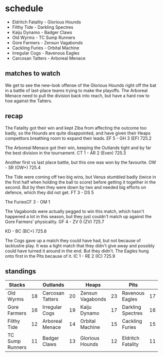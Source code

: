 # schedule

* Eldritch Fatality - Glorious Hounds
* Filthy Tide - Darkling Spectres
* Kaiju Dynamo - Badger Claws
* Old Wyrms - TC Sump Runners
* Gore Farmers - Zensun Vagabonds
* Cackling Furies - Orbital Machine
* Irregular Cogs - Ravenous Eagles
* Carcosan Tatters - Arboreal Menace


## matches to watch

We get to see the new-look offense of the Glorious Hounds right off the bat in a battle of last-place teams trying to make the playoffs. The Arboreal Menace need to pull the division back into reach, but have a hard row to hoe against the Tatters.

## recap

The Fatality got their win and kept Ziba from affecting the outcome too badly, so the Hounds are quite disappointed, and have given their Heaps competitors breathing room to expand their leads. EF 5 - GH 3 (EF) 725.2

The Arboreal Menace got their win, keeping the Outlands tight and by far the best division in the tournament. CT 1 - AR 2 (Even) 725.3

Another first vs last place battle, but this one was won by the favourite. OW - SR (OW+) 725.4

The Tide were coming off two big wins, but Venus stumbled badly (twice in the first half when holding the ball to score) before getting it together in the second. But by then they were down by two and needed big efforts on defence, which they did not get.  FT 3 - DS 5

The FuriesCF 3 - OM 1

The Vagabonds were actually pegged to win this match, which hasn't happened a lot in this season, but they just couldn't match up against the Gore Farmers' physicality. GF 4 - ZV 0 (ZV) 725.7

KD - BC (BC+) 725.8

The Cogs gave up a match they could have had, but not because of lacklustre play. It was a tight match that they didn't give away and possibly could have turned it around in the end. But they didn't. The Eagles hung onto first in the Pits because of it. IC 1 - RE 2 (IC) 725.9

## standings

| Stacks |  | Outlands |  | Heaps |  | Pits |  |
|-------|-----|--|--|------|------|--|--|
| Old Wyrms | 18 | Carcosan Tatters | 20 | Zensun Vagabonds | 23 | Ravenous Eagles | 17 |
| Gore Farmers | 16 | Irregular Cogs | 19 | Kaiju Dynamo | 17 | Darkling Spectres | 16 |
| Filthy Tide | 12 | Arboreal Menace | 14 | Orbital Machine | 15 | Cackling Furies | 15 |
| TC Sump Runners | 11 | Badger Claws | 13 |  Glorious Hounds | 12 | Eldritch Fatality | 11 |

